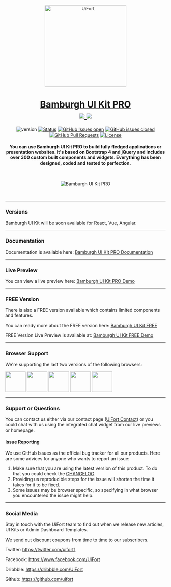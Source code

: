 <p align="center">
    <a href="https://uifort.com" rel="noopener">
        <img width=256px height=256px src="https://demo.uifort.com/ui-fort-logo.png" alt="UiFort">
    </a>
</p>
<h1 align="center">
    <a href="https://uifort.com/pro-ui-kits/bamburgh-ui-kit-pro.html" rel="noopener">Bamburgh UI Kit PRO</a>
    <br>
    <a href="https://twitter.com/intent/tweet?url=https://uifort.com/free-ui-kits/bamburgh-ui-kit-free.html&text=Bamburgh%20is%20a%20PRO%20Bootstrap%204%20UI%20Kit%20that%20is%20perfect%20for%20building%20highly%20customised%20presentation%20websites%20and%20application%20dashboards.">
        <img src="https://img.shields.io/twitter/url/http/shields.io.svg?style=social" />
    </a>
    <a href="https://twitter.com/designrevision">
        <img src="https://img.shields.io/twitter/follow/uifort1.svg?style=social&label=Follow" />
    </a>
</h1>
<div align="center">

  ![version](https://img.shields.io/badge/version-1.0.0-blue.svg) 
  [![Status](https://img.shields.io/badge/status-active-success.svg)]() 
  [![GitHub Issues open](https://img.shields.io/github/issues/uifort/bamburgh-ui-kit-pro.svg)](https://github.com/uifort/bamburgh-ui-kit-pro/issues)
  [![GitHub issues closed](https://img.shields.io/github/issues-closed-raw/uifort/bamburgh-ui-kit-pro.svg?maxAge=2592000)](https://github.com/uifort/bamburgh-ui-kit-pro/issues?q=is%3Aissue+is%3Aclosed) 
  [![GitHub Pull Requests](https://img.shields.io/github/issues-pr/uifort/bamburgh-ui-kit-pro.svg)](https://github.com/uifort/bamburgh-ui-kit-pro/pulls)
  [![License](https://img.shields.io/badge/license-UiFort-blue.svg)](/LICENSE)

</div>
<h4 align="center">You can use Bamburgh UI Kit PRO to build fully fledged applications or presentation websites. It's based on Bootstrap 4 and jQuery and includes over 300 custom built components and widgets. Everything has been designed, coded and tested to perfection.</h4>
<br />

<p align="center">
    <img src="https://uifort.com/assets/img/products/bamburgh-ui-kit-pro.jpg" alt="Bamburgh UI Kit PRO">
</p>
<br/>

---

### Versions

Bamburgh UI Kit will be soon available for React, Vue, Angular.

---

### Documentation

Documentation is available here: [Bamburgh UI Kit PRO Documentation](https://demo.uifort.com/bamburgh-ui-kit-pro-docs/)

---

### Live Preview

You can view a live preview here: [Bamburgh UI Kit PRO Demo](https://demo.uifort.com/bamburgh-ui-kit-pro/)

---

### FREE Version

There is also a FREE version available which contains limited components and features.

You can ready more about the FREE version here: [Bamburgh UI Kit FREE](https://uifort.com/pro-ui-kits/bamburgh-ui-kit-free.html)

FREE Version Live Preview is available at: [Bamburgh UI Kit FREE Demo](https://demo.uifort.com/bamburgh-ui-kit-free/)

---

### Browser Support

We're supporting the last two versions of the following browsers:

<img src="https://demo.uifort.com/github-assets/browsers/chrome.png" width="64" height="64"> <img src="https://demo.uifort.com/github-assets/browsers/firefox.png" width="64" height="64"> <img src="https://demo.uifort.com/github-assets/browsers/edge.png" width="64" height="64"> <img src="https://demo.uifort.com/github-assets/browsers/safari.png" width="64" height="64"> <img src="https://demo.uifort.com/github-assets/browsers/opera.png" width="64" height="64">

---

### Support or Questions

You can contact us either via our contact page ([UiFort Contact](https://uifort.com/contact.html)) or you could chat with us using the integrated chat widget from our live previews or homepage.

#### Issue Reporting

We use GitHub Issues as the official bug tracker for all our products. Here are some advices for anyone who wants to report an issue:

1. Make sure that you are using the latest version of this product. To do that you could check the [CHANGELOG](../CHANGELOG.md).
2. Providing us reproducible steps for the issue will shorten the time it takes for it to be fixed.
3. Some issues may be browser specific, so specifying in what browser you encountered the issue might help.

---

### Social Media

Stay in touch with the UiFort team to find out when we release new articles, UI Kits or Admin Dashboard Templates.

We send out discount coupons from time to time to our subscribers. 

Twitter: <https://twitter.com/uifort1>

Facebook: <https://www.facebook.com/UiFort>

Dribbble: <https://dribbble.com/UiFort>

Github: <https://github.com/uifort>
